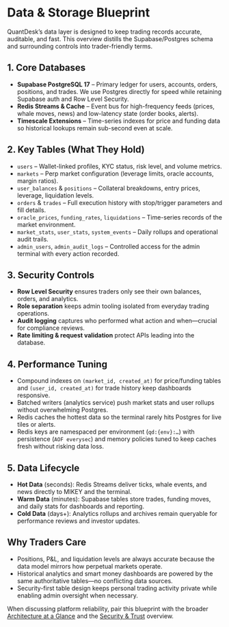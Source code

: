 # Data & Storage Blueprint

QuantDesk’s data layer is designed to keep trading records accurate, auditable, and fast. This overview distills the Supabase/Postgres schema and surrounding controls into trader-friendly terms.

## 1. Core Databases

- **Supabase PostgreSQL 17** – Primary ledger for users, accounts, orders, positions, and trades. We use Postgres directly for speed while retaining Supabase auth and Row Level Security.
- **Redis Streams & Cache** – Event bus for high-frequency feeds (prices, whale moves, news) and low-latency state (order books, alerts).
- **Timescale Extensions** – Time-series indexes for price and funding data so historical lookups remain sub-second even at scale.

## 2. Key Tables (What They Hold)

- `users` – Wallet-linked profiles, KYC status, risk level, and volume metrics.
- `markets` – Perp market configuration (leverage limits, oracle accounts, margin ratios).
- `user_balances` & `positions` – Collateral breakdowns, entry prices, leverage, liquidation levels.
- `orders` & `trades` – Full execution history with stop/trigger parameters and fill details.
- `oracle_prices`, `funding_rates`, `liquidations` – Time-series records of the market environment.
- `market_stats`, `user_stats`, `system_events` – Daily rollups and operational audit trails.
- `admin_users`, `admin_audit_logs` – Controlled access for the admin terminal with every action recorded.

## 3. Security Controls

- **Row Level Security** ensures traders only see their own balances, orders, and analytics.
- **Role separation** keeps admin tooling isolated from everyday trading operations.
- **Audit logging** captures who performed what action and when—crucial for compliance reviews.
- **Rate limiting & request validation** protect APIs leading into the database.

## 4. Performance Tuning

- Compound indexes on `(market_id, created_at)` for price/funding tables and `(user_id, created_at)` for trade history keep dashboards responsive.
- Batched writers (analytics service) push market stats and user rollups without overwhelming Postgres.
- Redis caches the hottest data so the terminal rarely hits Postgres for live tiles or alerts.
- Redis keys are namespaced per environment (`qd:{env}:…`) with persistence (`AOF everysec`) and memory policies tuned to keep caches fresh without risking data loss.

## 5. Data Lifecycle

- **Hot Data** (seconds): Redis Streams deliver ticks, whale events, and news directly to MIKEY and the terminal.
- **Warm Data** (minutes): Supabase tables store trades, funding moves, and daily stats for dashboards and reporting.
- **Cold Data** (days+): Analytics rollups and archives remain queryable for performance reviews and investor updates.

## Why Traders Care

- Positions, P&L, and liquidation levels are always accurate because the data model mirrors how perpetual markets operate.
- Historical analytics and smart money dashboards are powered by the same authoritative tables—no conflicting data sources.
- Security-first table design keeps personal trading activity private while enabling admin oversight when necessary.

When discussing platform reliability, pair this blueprint with the broader [Architecture at a Glance](../core-features/architecture-at-a-glance.md) and the [Security & Trust](./security-and-trust.md) overview.
